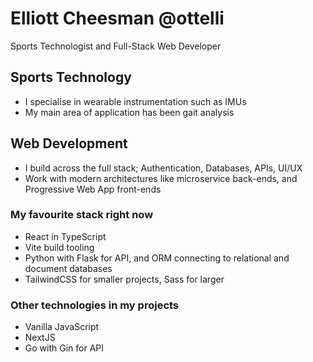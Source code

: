 # Elliott Cheesman @ottelli
Sports Technologist and Full-Stack Web Developer

## Sports Technology
* I specialise in wearable instrumentation such as IMUs
* My main area of application has been gait analysis

## Web Development
* I build across the full stack; Authentication, Databases, APIs, UI/UX
* Work with modern architectures like microservice back-ends, and Progressive Web App front-ends

### My favourite stack right now
* React in TypeScript
* Vite build tooling
* Python with Flask for API, and ORM connecting to relational and document databases
* TailwindCSS for smaller projects, Sass for larger

### Other technologies in my projects
* Vanilla JavaScript
* NextJS
* Go with Gin for API